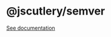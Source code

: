 <!-- Do not edit this file. It will be overwritten by the README at the root of the repo. Cf. assets in workspace.json. -->

# @jscutlery/semver

[See documentation](https://github.com/jscutlery/semver)
